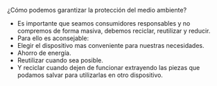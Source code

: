 ¿Cómo podemos garantizar la protección del medio ambiente?

- Es importante que seamos consumidores responsables y no compremos de forma masiva, debemos reciclar, reutilizar y reducir.
- Para ello es aconsejable:
- Elegir el dispositivo mas conveniente para nuestras necesidades.
- Ahorro de energía.
- Reutilizar cuando sea posible.
- Y reciclar cuando dejen de funcionar extrayendo las piezas que podamos salvar para utilizarlas en otro dispositivo.
